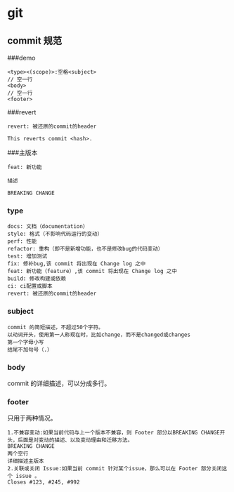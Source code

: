 # git

## commit 规范

###demo

```text
<type><(scope)>:空格<subject>
// 空一行
<body>
// 空一行
<footer>
```

###revert

```text
revert: 被还原的commit的header

This reverts commit <hash>.
```

###主版本

```text
feat: 新功能

描述

BREAKING CHANGE
```

### type

```text
docs: 文档（documentation）
style: 格式（不影响代码运行的变动）
perf: 性能
refactor: 重构（即不是新增功能，也不是修改bug的代码变动）
test: 增加测试
fix: 修补bug,该 commit 将出现在 Change log 之中
feat: 新功能（feature）,该 commit 将出现在 Change log 之中
build: 修改构建或依赖
ci: ci配置或脚本
revert: 被还原的commit的header
```

### subject

```text
commit 的简短描述，不超过50个字符。
以动词开头，使用第一人称现在时，比如change，而不是changed或changes
第一个字母小写
结尾不加句号（.）
```

### body

commit 的详细描述，可以分成多行。

### footer

只用于两种情况。

```text
1.不兼容变动:如果当前代码与上一个版本不兼容，则 Footer 部分以BREAKING CHANGE开头，后面是对变动的描述、以及变动理由和迁移方法。
BREAKING CHANGE
两个空行
详细描述主版本
2.关联或关闭 Issue:如果当前 commit 针对某个issue，那么可以在 Footer 部分关闭这个 issue 。
Closes #123, #245, #992
```
